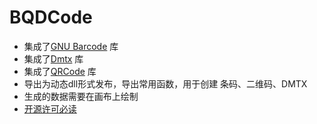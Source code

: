 # BQDCode
* 集成了[GNU Barcode](https://ftp.gnu.org/gnu/barcode/) 库
* 集成了[Dmtx](https://github.com/dmtx/libdmtx) 库
* 集成了[QRCode](https://github.com/fukuchi/libqrencode) 库
* 导出为动态dll形式发布，导出常用函数，用于创建 条码、二维码、DMTX 
* 生成的数据需要在画布上绘制
* [开源许可必读](https://www.apache.org/licenses/LICENSE-2.0.txt)